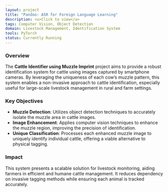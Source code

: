 ```yaml
---
layout: project
title: "Pandoo: ASR for Foreign Language Learning"
description: <u>Click to view</u>
tags: Computer Vision, Object Detection
domain: Livestock Management, Identification System
tools: PyTorch
status: Currently Running
---
```


### Overview

The **Cattle Identifier using Muzzle Imprint** project aims to provide a robust identification system for cattle using images captured by smartphone cameras. By leveraging the uniqueness of each cow’s muzzle pattern, this system enables a non-invasive approach to cattle identification, especially useful for large-scale livestock management in rural and farm settings.

### Key Objectives

- **Muzzle Detection**: Utilizes object detection techniques to accurately isolate the muzzle area in cattle images.
- **Image Enhancement**: Applies computer vision techniques to enhance the muzzle region, improving the precision of identification.
- **Unique Classification**: Processes each enhanced muzzle image to uniquely identify individual cattle, offering a viable alternative to physical tagging.

### Impact

This system presents a scalable solution for livestock monitoring, aiding farmers in efficient and humane cattle management. It reduces dependency on invasive tagging methods while ensuring each animal is tracked accurately.
